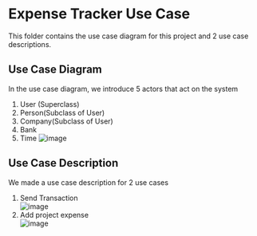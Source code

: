 # Expense Tracker Use Case
This folder contains the use case diagram for this project and 2 use case descriptions.
## Use Case Diagram
In the use case diagram, we introduce 5 actors that act on the system  
1. User (Superclass)
2. Person(Subclass of User)
3. Company(Subclass of User)
4. Bank
5. Time
![image](https://github.com/MahmoudHamdy02/Expense-Tracker/assets/88620211/81151948-bf19-4d20-ac29-6bff372a54a3)
## Use Case Description  
We made a use case description for 2 use cases
1. Send Transaction  
![image](https://github.com/MahmoudHamdy02/Expense-Tracker/assets/88620211/f8ebdd1a-4a32-45d0-9105-2ae0ab72e91d)  
2. Add project expense  
![image](https://github.com/MahmoudHamdy02/Expense-Tracker/assets/88620211/92316319-b507-4924-8d36-5e9a6afab9e1)  
